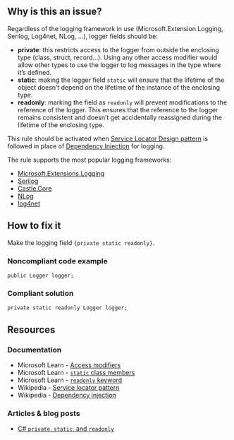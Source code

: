 ## Why is this an issue?

Regardless of the logging framework in use (Microsoft.Extension.Logging, Serilog, Log4net, NLog, …​​), logger fields should be:

-  **private**: this restricts access to the logger from outside the enclosing type (class, struct, record…​). Using any other access
  modifier would allow other types to use the logger to log messages in the type where it’s defined.
-  **static**: making the logger field `static` will ensure that the lifetime of the object doesn’t depend on the lifetime
  of the instance of the enclosing type.
-  **readonly**: marking the field as `readonly` will prevent modifications to the reference of the logger. This ensures
  that the reference to the logger remains consistent and doesn’t get accidentally reassigned during the lifetime of the enclosing type.

This rule should be activated when [Service Locator Design pattern](https://en.wikipedia.org/wiki/Service_locator_pattern) is followed
in place of [Dependency Injection](https://en.wikipedia.org/wiki/Dependency_injection) for logging.

The rule supports the most popular logging frameworks:

-  [Microsoft.Extensions.Logging](https://www.nuget.org/packages/Microsoft.Extensions.Logging)
-  [Serilog](https://www.nuget.org/packages/Serilog)
-  [Castle.Core](https://www.nuget.org/packages/Castle.Core)
-  [NLog](https://www.nuget.org/packages/NLog)
-  [log4net](https://www.nuget.org/packages/log4net)

## How to fix it

Make the logging field `{private static readonly}`.

### Noncompliant code example

    public Logger logger;

### Compliant solution

    private static readonly Logger logger;

## Resources

### Documentation

-  Microsoft Learn - [Access
  modifiers](https://learn.microsoft.com/en-us/dotnet/csharp/programming-guide/classes-and-structs/access-modifiers)
-  Microsoft Learn - [`static` class members](https://learn.microsoft.com/en-us/dotnet/csharp/programming-guide/classes-and-structs/static-classes-and-static-class-members)
-  Microsoft Learn - [`readonly`
  keyword](https://learn.microsoft.com/en-us/dotnet/csharp/language-reference/keywords/readonly)
-  Wikipedia - [Service locator pattern](https://en.wikipedia.org/wiki/Service_locator_pattern)
-  Wikipedia - [Dependency injection](https://en.wikipedia.org/wiki/Dependency_injection)

### Articles & blog posts

-  [C# `private`, `static`, and
  `readonly`](https://stackoverflow.com/questions/968132/c-sharp-private-static-and-readonly)